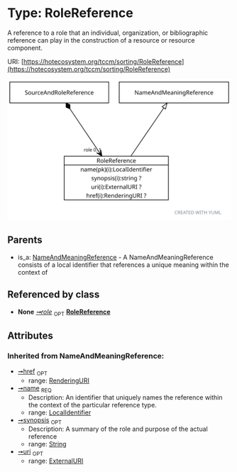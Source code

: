 
# Type: RoleReference


A reference to a role that an individual, organization, or bibliographic reference can play in the construction
of a resource or resource component.

URI: [https://hotecosystem.org/tccm/sorting/RoleReference](https://hotecosystem.org/tccm/sorting/RoleReference)


![img](images/RoleReference.svg)

## Parents

 *  is_a: [NameAndMeaningReference](NameAndMeaningReference.md) - A NameAndMeaningReference consists of a local identifier that references a unique meaning within the context of

## Referenced by class

 *  **None** *[➞role](sourceAndRoleReference__role.md)*  <sub>OPT</sub>  **[RoleReference](RoleReference.md)**

## Attributes


### Inherited from NameAndMeaningReference:

 * [➞href](nameAndMeaningReference__href.md)  <sub>OPT</sub>
    * range: [RenderingURI](types/RenderingURI.md)
 * [➞name](nameAndMeaningReference__name.md)  <sub>REQ</sub>
    * Description: An identifier that uniquely names the reference within the context of the particular reference type.
    * range: [LocalIdentifier](types/LocalIdentifier.md)
 * [➞synopsis](nameAndMeaningReference__synopsis.md)  <sub>OPT</sub>
    * Description: A summary of the role and purpose of the actual reference
    * range: [String](types/String.md)
 * [➞uri](nameAndMeaningReference__uri.md)  <sub>OPT</sub>
    * range: [ExternalURI](types/ExternalURI.md)

